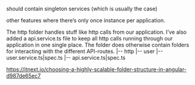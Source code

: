 should contain singleton services (which is usually the case)


other features where there’s only once instance per application.


The http folder handles stuff like http calls from our application. I’ve also added a api.service.ts file to keep all http calls running through our application in one single place. The folder does otherwise contain folders for interacting with the different API-routes.
|-- http
     |-- user
          |-- user.service.ts|spec.ts
     |-- api.service.ts|spec.ts


https://itnext.io/choosing-a-highly-scalable-folder-structure-in-angular-d987de65ec7
